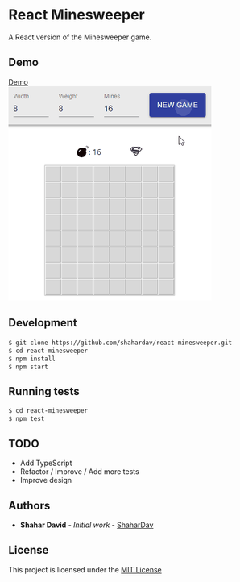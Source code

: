 # React Minesweeper

A React version of the Minesweeper game.

## Demo
[Demo](https://shahardav.github.io/react-minesweeper/)
<br/>
![](react-minesweeper-demo.gif)

## Development

```
$ git clone https://github.com/shahardav/react-minesweeper.git
$ cd react-minesweeper
$ npm install
$ npm start
```

## Running tests

```
$ cd react-minesweeper
$ npm test
```

## TODO
* Add TypeScript
* Refactor / Improve / Add more tests
* Improve design

## Authors

* **Shahar David** - *Initial work* - [ShaharDav](https://github.com/ShaharDav)


## License

This project is licensed under the [MIT License](http://opensource.org/licenses/MIT)
